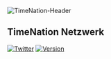 ![TimeNation-Header](https://user-images.githubusercontent.com/71549276/179411250-4e0f9c47-e9e5-4342-9e9e-15a8178d6728.png)

## TimeNation Netzwerk

[![Twitter](https://img.shields.io/twitter/follow/teriumservice?color=%231DA1F2&logo=twitter&style=for-the-badge)](https://twitter.com/@teriumservice)
[![Version](https://img.shields.io/badge/Terium%20Version-V1.0--SNAPSHOT-informational?style=for-the-badge&logo=appveyor)](https://terium.cloud)
